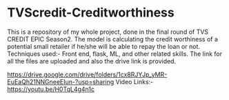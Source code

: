 # TVScredit-Creditworthiness
This is a repository of my whole project, done in the final round of TVS CREDIT EPIC Season2. The model is calculating the credit worthiness of a potential small retailer if he/she will be able to repay the loan or not. 
Techniques used:- Front end, flask, ML, and other related skills. 
The link for all the files are uploaded and also the drive link is provided. 

https://drive.google.com/drive/folders/1cx8RJYJp_yMR-EuEaQh21NNGneeEIun-?usp=sharing
Video Links:- https://youtu.be/H0TqL4g4n1c
